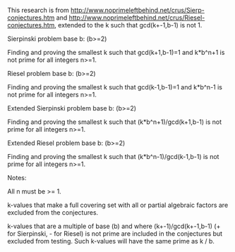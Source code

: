This research is from http://www.noprimeleftbehind.net/crus/Sierp-conjectures.htm and http://www.noprimeleftbehind.net/crus/Riesel-conjectures.htm, extended to the k such that gcd(k+-1,b-1) is not 1.

Sierpinski problem base b: (b>=2)

Finding and proving the smallest k such that gcd(k+1,b-1)=1 and k*b^n+1 is not prime for all integers n>=1.

Riesel problem base b: (b>=2)

Finding and proving the smallest k such that gcd(k-1,b-1)=1 and k*b^n-1 is not prime for all integers n>=1.

Extended Sierpinski problem base b: (b>=2)

Finding and proving the smallest k such that (k*b^n+1)/gcd(k+1,b-1) is not prime for all integers n>=1.

Extended Riesel problem base b: (b>=2)

Finding and proving the smallest k such that (k*b^n-1)/gcd(k-1,b-1) is not prime for all integers n>=1.

Notes:

All n must be >= 1.

k-values that make a full covering set with all or partial algebraic factors are excluded from the conjectures.

k-values that are a multiple of base (b) and where (k+-1)/gcd(k+-1,b-1) (+ for Sierpinski, - for Riesel) is not prime are included in the conjectures but excluded from testing.
Such k-values will have the same prime as k / b.
